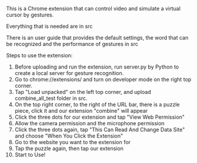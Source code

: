 This is a Chrome extension that can control video and simulate a virtual cursor by gestures.

Everything that is needed are in src

There is an user guide that provides the default settings, the word that can be recognized and the performance of gestures in src

Steps to use the extension:
1. Before uploading and run the extension, run server.py by Python to create a local server for gesture recognition.
2. Go to chrome://extensions/ and turn on developer mode on the right top corner.
3. Tap "Load unpacked" on the left top corner, and upload combine_all_test folder in src.
4. On the top right corner, to the right of the URL bar, there is a puzzle piece, click it and our extension "combine" will appear
5. Click the three dots for our extension and tap "View Web Permission"
6. Allow the camera permission and the microphone permission
7. Click the three dots again, tap "This Can Read And Change Data Site" and choose "When You Click the Extension"
8. Go to the website you want to the extension for
9. Tap the puzzle again, then tap our extension
10. Start to Use!

